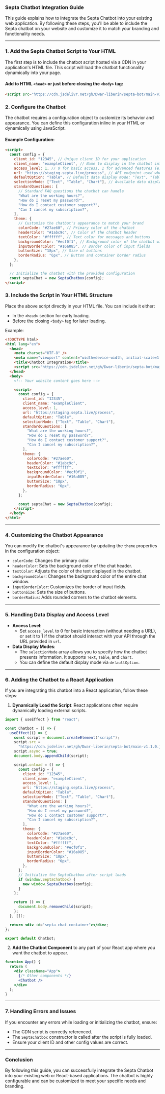 ### Septa Chatbot Integration Guide

This guide explains how to integrate the Septa Chatbot into your existing web application. By following these steps, you'll be able to include the Septa chatbot on your website and customize it to match your branding and functionality needs.

---

### 1. **Add the Septa Chatbot Script to Your HTML**

The first step is to include the chatbot script hosted via a CDN in your application's HTML file. This script will load the chatbot functionality dynamically into your page.

#### Add to HTML `<head>` or just before closing the `<body>` tag:

```html
<script src="https://cdn.jsdelivr.net/gh/Dwar-liberin/septa-bot/main-v1.1.0.js"></script>
```

### 2. **Configure the Chatbot**

The chatbot requires a configuration object to customize its behavior and appearance. You can define this configuration inline in your HTML or dynamically using JavaScript.

#### Example Configuration:

```html
<script>
  const config = {
    client_id: "12345", // Unique client ID for your application
    client_name: "exampleClient", // Name to display in the chatbot interface
    access_level: 1, // 0 for basic access, 1 for advanced features (e.g., URL interaction)
    url: "https://staging.septa.live/process", // API endpoint used when access_level is 1
    defaultOption: "Table", // Default data display mode: "Text", "Table", or "Chart"
    selectionMode: ["Text", "Table", "Chart"], // Available data display modes
    standardQuestions: [
      // Standard FAQ questions the chatbot can handle
      "What are the working hours?",
      "How do I reset my password?",
      "How do I contact customer support?",
      "Can I cancel my subscription?",
    ],
    theme: {
      // Customize the chatbot's appearance to match your brand
      colorCode: "#27ae60", // Primary color of the chatbot
      headerColor: "#1abc9c", // Color of the chatbot header
      textColor: "#ffffff", // Text color for messages and buttons
      backgroundColor: "#ecf0f1", // Background color of the chatbot window
      inputBorderColor: "#16a085", // Border color of input fields
      buttonSize: "18px", // Size of buttons
      borderRadius: "6px", // Button and container border radius
    },
  };

  // Initialize the chatbot with the provided configuration
  const septaChat = new SeptaChatbox(config);
</script>
```

### 3. **Include the Script in Your HTML Structure**

Place the above script directly in your HTML file. You can include it either:

- In the `<head>` section for early loading.
- Before the closing `<body>` tag for later loading.

Example:

```html
<!DOCTYPE html>
<html lang="en">
  <head>
    <meta charset="UTF-8" />
    <meta name="viewport" content="width=device-width, initial-scale=1.0" />
    <title>Chatbot Integration</title>
    <script src="https://cdn.jsdelivr.net/gh/Dwar-liberin/septa-bot/main-v1.1.0.js"></script>
  </head>
  <body>
    <!-- Your website content goes here -->

    <script>
      const config = {
        client_id: "12345",
        client_name: "exampleClient",
        access_level: 1,
        url: "https://staging.septa.live/process",
        defaultOption: "Table",
        selectionMode: ["Text", "Table", "Chart"],
        standardQuestions: [
          "What are the working hours?",
          "How do I reset my password?",
          "How do I contact customer support?",
          "Can I cancel my subscription?",
        ],
        theme: {
          colorCode: "#27ae60",
          headerColor: "#1abc9c",
          textColor: "#ffffff",
          backgroundColor: "#ecf0f1",
          inputBorderColor: "#16a085",
          buttonSize: "18px",
          borderRadius: "6px",
        },
      };

      const septaChat = new SeptaChatbox(config);
    </script>
  </body>
</html>
```

---

### 4. **Customizing the Chatbot Appearance**

You can modify the chatbot's appearance by updating the `theme` properties in the configuration object:

- `colorCode`: Changes the primary color.
- `headerColor`: Sets the background color of the chat header.
- `textColor`: Adjusts the color of the text displayed in the chatbot.
- `backgroundColor`: Changes the background color of the entire chat window.
- `inputBorderColor`: Customizes the border of input fields.
- `buttonSize`: Sets the size of buttons.
- `borderRadius`: Adds rounded corners to the chatbot elements.

---

### 5. **Handling Data Display and Access Level**

- **Access Level**:
  - Set `access_level` to 0 for basic interaction (without needing a URL), or set it to 1 if the chatbot should interact with your API through the URL provided in `url`.
- **Data Display Modes**:
  - The `selectionMode` array allows you to specify how the chatbot presents information. It supports `Text`, `Table`, and `Chart`.
  - You can define the default display mode via `defaultOption`.

---

### 6. **Adding the Chatbot to a React Application**

If you are integrating this chatbot into a React application, follow these steps:

1. **Dynamically Load the Script**: React applications often require dynamically loading external scripts.

```jsx
import { useEffect } from "react";

const Chatbot = () => {
  useEffect(() => {
    const script = document.createElement("script");
    script.src =
      "https://cdn.jsdelivr.net/gh/Dwar-liberin/septa-bot/main-v1.1.0.js";
    script.async = true;
    document.body.appendChild(script);

    script.onload = () => {
      const config = {
        client_id: "12345",
        client_name: "exampleClient",
        access_level: 1,
        url: "https://staging.septa.live/process",
        defaultOption: "Table",
        selectionMode: ["Text", "Table", "Chart"],
        standardQuestions: [
          "What are the working hours?",
          "How do I reset my password?",
          "How do I contact customer support?",
          "Can I cancel my subscription?",
        ],
        theme: {
          colorCode: "#27ae60",
          headerColor: "#1abc9c",
          textColor: "#ffffff",
          backgroundColor: "#ecf0f1",
          inputBorderColor: "#16a085",
          buttonSize: "18px",
          borderRadius: "6px",
        },
      };
      // Initialize the SeptaChatbox after script loads
      if (window.SeptaChatbox) {
        new window.SeptaChatbox(config);
      }
    };

    return () => {
      document.body.removeChild(script);
    };
  }, []);

  return <div id="septa-chat-container"></div>;
};

export default Chatbot;
```

2. **Add the Chatbot Component** to any part of your React app where you want the chatbot to appear.

```jsx
function App() {
  return (
    <div className="App">
      {/* Other components */}
      <Chatbot />
    </div>
  );
}
```

---

### 7. **Handling Errors and Issues**

If you encounter any errors while loading or initializing the chatbot, ensure:

- The CDN script is correctly referenced.
- The `SeptaChatbox` constructor is called after the script is fully loaded.
- Ensure your client ID and other config values are correct.

---

### Conclusion

By following this guide, you can successfully integrate the Septa Chatbot into your existing web or React-based applications. The chatbot is highly configurable and can be customized to meet your specific needs and branding.
